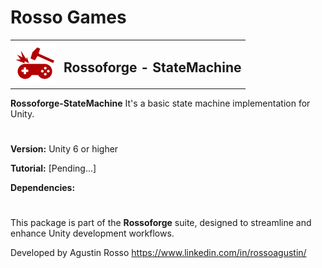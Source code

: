 # Rosso Games

<table>
  <tr>
    <td><img src="https://github.com/rossogames/Rossoforge-StateMachine/blob/main/logo.png?raw=true" alt="Rossoforge" width="64"/></td>
    <td><h2>Rossoforge - StateMachine</h2></td>
  </tr>
</table>

**Rossoforge-StateMachine** It's a basic state machine implementation for Unity.

#
**Version:** Unity 6 or higher

**Tutorial:** [Pending...]

**Dependencies:**

#
This package is part of the **Rossoforge** suite, designed to streamline and enhance Unity development workflows.

Developed by Agustin Rosso
https://www.linkedin.com/in/rossoagustin/

